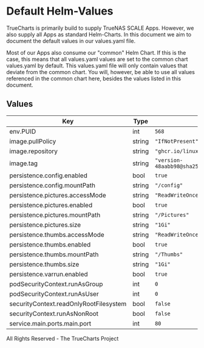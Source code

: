 # Default Helm-Values

TrueCharts is primarily build to supply TrueNAS SCALE Apps.
However, we also supply all Apps as standard Helm-Charts. In this document we aim to document the default values in our values.yaml file.

Most of our Apps also consume our "common" Helm Chart.
If this is the case, this means that all values.yaml values are set to the common chart values.yaml by default. This values.yaml file will only contain values that deviate from the common chart.
You will, however, be able to use all values referenced in the common chart here, besides the values listed in this document.

## Values

| Key | Type | Default | Description |
|-----|------|---------|-------------|
| env.PUID | int | `568` |  |
| image.pullPolicy | string | `"IfNotPresent"` |  |
| image.repository | string | `"ghcr.io/linuxserver/photoshow"` |  |
| image.tag | string | `"version-48aabb98@sha256:b3b301f4915e4c8f1ba32f78610b0bcb709a1269edce5203d1ef2d01ef1bdb72"` |  |
| persistence.config.enabled | bool | `true` |  |
| persistence.config.mountPath | string | `"/config"` |  |
| persistence.pictures.accessMode | string | `"ReadWriteOnce"` |  |
| persistence.pictures.enabled | bool | `true` |  |
| persistence.pictures.mountPath | string | `"/Pictures"` |  |
| persistence.pictures.size | string | `"1Gi"` |  |
| persistence.thumbs.accessMode | string | `"ReadWriteOnce"` |  |
| persistence.thumbs.enabled | bool | `true` |  |
| persistence.thumbs.mountPath | string | `"/Thumbs"` |  |
| persistence.thumbs.size | string | `"1Gi"` |  |
| persistence.varrun.enabled | bool | `true` |  |
| podSecurityContext.runAsGroup | int | `0` |  |
| podSecurityContext.runAsUser | int | `0` |  |
| securityContext.readOnlyRootFilesystem | bool | `false` |  |
| securityContext.runAsNonRoot | bool | `false` |  |
| service.main.ports.main.port | int | `80` |  |

All Rights Reserved - The TrueCharts Project
